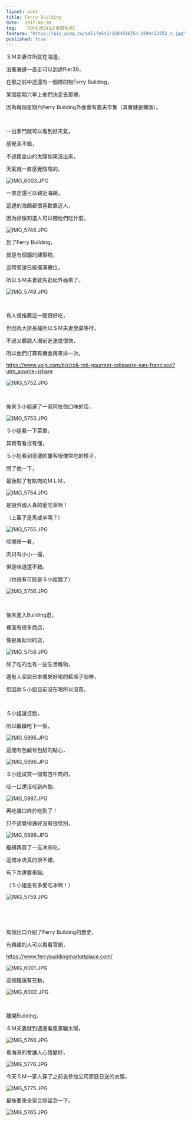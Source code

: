 ```yaml
---
layout: post
title: Ferry Building
date:  2017-08-30
tag:   【SM生活543之美國生活】
feature: "https://pic.pimg.tw/smlife543/1504026754-3694422252_n.jpg"
published: true 
---
```

<p>ＳＭ夫妻住所就在海邊，</p>

<p>沿著海邊一直走可以到達Pier39，</p>

<p>在那之前中途還有一個標的物Ferry Building，</p>

<p>某個星期六早上他們決定去那裡，</p>

<p>因為每個星期六Ferry Building外面會有農夫市集（其實就是攤販）。</p>

<p>&nbsp;</p>

<p>一出家門就可以看到好天氣，</p>

<p>感覺真不錯，</p>

<p>不過舊金山的太陽如果沒出來，</p>

<p>天氣就一直感覺陰陰的。</p>

<p><img alt="IMG_6003.JPG" src="https://pic.pimg.tw/smlife543/1504026754-3694422252_n.jpg" title="IMG_6003.JPG"></p>

<p>一直走還可以親近海鷗，</p>

<p>這邊的海鷗都很喜歡靠近人，</p>

<p>因為好像知道人可以餵他們吃什麼。</p>

<p><img alt="IMG_5748.JPG" src="https://pic.pimg.tw/smlife543/1504026446-1869477819_n.jpg" title="IMG_5748.JPG"></p>

<p>到了Ferry Building，</p>

<p>就是有個鐘的建築物，</p>

<p>這時旁邊已經擺滿攤位，</p>

<p>所以ＳＭ夫妻就先逛起外面來了。</p>

<p><img alt="IMG_5749.JPG" src="https://pic.pimg.tw/smlife543/1504027865-44199729_n.jpg" title="IMG_5749.JPG"></p>

<p>&nbsp;</p>

<p>有人很推薦這一間很好吃，</p>

<p>但因為大排長龍所以ＳＭ夫妻放棄等待，</p>

<p>不過又聽說人潮前進速度很快，</p>

<p>所以他們打算有機會再來排一次。</p>

<p><a href="https://www.yelp.com/biz/roli-roti-gourmet-rotisserie-san-francisco?utm_source=ishare">https://www.yelp.com/biz/roli-roti-gourmet-rotisserie-san-francisco?utm_source=ishare</a></p>

<p><img alt="IMG_5752.JPG" src="https://pic.pimg.tw/smlife543/1504026462-149345467_n.jpg" title="IMG_5752.JPG"></p>

<p>&nbsp;</p>

<p>後來Ｓ小姐選了一家阿拉伯口味的店，</p>

<p><img alt="IMG_5753.JPG" src="https://pic.pimg.tw/smlife543/1504026478-3585849185_n.jpg" title="IMG_5753.JPG"></p>

<p>Ｓ小姐看一下菜單，</p>

<p>其實有看沒有懂，</p>

<p>Ｓ小姐看到旁邊的饕客很像常吃的樣子，</p>

<p>問了他一下，</p>

<p>最後點了有點肉的ＭＬＭ，</p>

<p><img alt="IMG_5754.JPG" src="https://pic.pimg.tw/smlife543/1504026496-3806417109_n.jpg?v=1504026504" title="IMG_5754.JPG"></p>

<p>是說外國人真的愛吃草啊！</p>

<p>（上輩子是馬或羊嗎？）</p>

<p><img alt="IMG_5755.JPG" src="https://pic.pimg.tw/smlife543/1504026517-3408540401_n.jpg?v=1504026533" title="IMG_5755.JPG"></p>

<p>咬開來一看，</p>

<p>肉只有小小一撮，</p>

<p>但是味道還不錯。</p>

<p>（也很有可能是Ｓ小姐餓了）</p>

<p><img alt="IMG_5756.JPG" src="https://pic.pimg.tw/smlife543/1504026543-1740005426_n.jpg" title="IMG_5756.JPG"></p>

<p>&nbsp;</p>

<p>後來進入Building逛，</p>

<p>裡面有很多商店，</p>

<p>像是賣起司的店，</p>

<p><img alt="IMG_5758.JPG" src="https://pic.pimg.tw/smlife543/1504026557-195470702_n.jpg?v=1504026561" title="IMG_5758.JPG"></p>

<p>除了吃的也有一些生活雜物，</p>

<p>還有人家說日本傳來好喝的藍瓶子咖啡，</p>

<p>但因為Ｓ小姐目前沒在喝所以沒買。</p>

<p>&nbsp;</p>

<p>Ｓ小姐還沒飽，</p>

<p>所以繼續吃下一個，</p>

<p><img alt="IMG_5995.JPG" src="https://pic.pimg.tw/smlife543/1504026619-2842883190_n.jpg?v=1504026624" title="IMG_5995.JPG"></p>

<p>這間有包鹹有包甜的點心，</p>

<p><img alt="IMG_5996.JPG" src="https://pic.pimg.tw/smlife543/1504026638-3587545234_n.jpg?v=1504026654" title="IMG_5996.JPG"></p>

<p>Ｓ小姐試買一個有包牛肉的，</p>

<p>咬一口還沒咬到內餡，</p>

<p><img alt="IMG_5997.JPG" src="https://pic.pimg.tw/smlife543/1504026667-1367769311_n.jpg?v=1504026676" title="IMG_5997.JPG"></p>

<p>再吃幾口終於吃到了！</p>

<p>只不過覺得還好沒有很特別，</p>

<p><img alt="IMG_5999.JPG" src="https://pic.pimg.tw/smlife543/1504026691-3702278799_n.jpg?v=1504026695" title="IMG_5999.JPG"></p>

<p>繼續再買了一支冰來吃，</p>

<p>這間冰店真的很不錯，</p>

<p>有下次還要來點。</p>

<p>（Ｓ小姐是有多愛吃冰啊！）</p>

<p><img alt="IMG_5759.JPG" src="https://pic.pimg.tw/smlife543/1504029720-3145716562_n.jpg?v=1504029723" title="IMG_5759.JPG"></p>

<p>&nbsp;</p>

<p>&nbsp;</p>

<p>有個出口介紹了Ferry Building的歷史，</p>

<p>有興趣的人可以看看官網，</p>

<p><a href="https://www.ferrybuildingmarketplace.com/">https://www.ferrybuildingmarketplace.com/</a></p>

<p><img alt="IMG_6001.JPG" src="https://pic.pimg.tw/smlife543/1504026707-2847006701_n.jpg?v=1504026715" title="IMG_6001.JPG"></p>

<p>這個鐘還有在動，</p>

<p><img alt="IMG_6002.JPG" src="https://pic.pimg.tw/smlife543/1504026734-2859161781_n.jpg?v=1504026745" title="IMG_6002.JPG"></p>

<p>&nbsp;</p>

<p>離開Building，</p>

<p>ＳＭ夫妻就到週邊看風景曬太陽，</p>

<p><img alt="IMG_5766.JPG" src="https://pic.pimg.tw/smlife543/1504026588-1972146701_n.jpg" title="IMG_5766.JPG"></p>

<p>看海真的會讓人心情變好，</p>

<p><img alt="IMG_5776.JPG" src="https://pic.pimg.tw/smlife543/1504026602-197231952_n.jpg" title="IMG_5776.JPG"></p>

<p>今天ＳＭ一家人穿了之前去參加公司家庭日送的衣服，</p>

<p><img alt="IMG_5775.JPG" src="https://pic.pimg.tw/smlife543/1504029295-2035373520_n.jpg" title="IMG_5775.JPG"></p>

<p>最後要來全家合照留念一下。</p>

<p><img alt="IMG_5765.JPG" src="https://pic.pimg.tw/smlife543/1504026608-4028796445_n.jpg" title="IMG_5765.JPG"></p>

